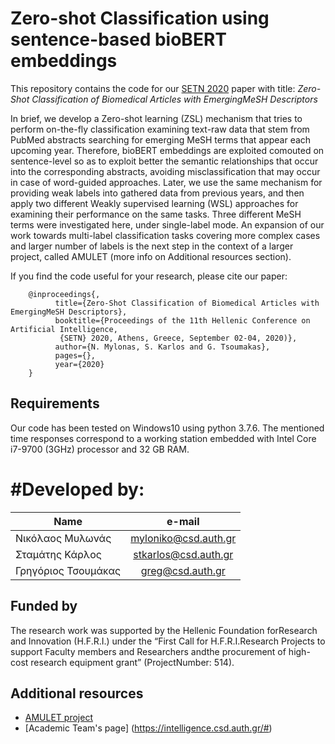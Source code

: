 # Zero-shot Classification using sentence-based bioBERT embeddings

This repository contains the code for our [SETN 2020](http://www.eetn.gr/index.php/setn-2020-home) paper with title: *Zero-Shot Classification of Biomedical Articles with EmergingMeSH Descriptors*

In brief, we develop a Zero-shot learning (ZSL) mechanism that tries to perform on-the-fly classification examining text-raw data that stem from PubMed abstracts searching for emerging MeSH terms that appear each upcoming year. Therefore, bioBERT embeddings are exploited comouted on sentence-level so as to exploit better the semantic relationships that occur into the corresponding abstracts, avoiding misclassification that may occur in case of word-guided approaches. Later, we use the same mechanism for providing weak labels into gathered data from previous years, and then apply two different Weakly supervised learning (WSL) approaches for examining their performance on the same tasks. Three different MeSH terms were investigated here, under single-label mode. An expansion of our work towards multi-label classification tasks covering more complex cases and larger number of labels is the next step in the context of a larger project, called AMULET (more info on Additional resources section).

If you find the code useful for your research, please cite our paper:


        @inproceedings{,
              title={Zero-Shot Classification of Biomedical Articles with EmergingMeSH Descriptors},
              booktitle={Proceedings of the 11th Hellenic Conference on Artificial Intelligence,
               {SETN} 2020, Athens, Greece, September 02-04, 2020)},
              author={N. Mylonas, S. Karlos and G. Tsoumakas},
              pages={},
              year={2020}
        }
        

## Requirements

Our code has been tested on Windows10 using python 3.7.6. The mentioned time responses correspond to a working station embedded with Intel Core i7-9700 (3GHz) processor and 32 GB RAM.


        
# #Developed by: 

|    Name     | e-mail          |
| ------------- |:-------------:|
| Νικόλαος Μυλωνάς     | myloniko@csd.auth.gr |
| Σταμάτης Κάρλος      | stkarlos@csd.auth.gr |
| Γρηγόριος Τσουμάκας  | greg@csd.auth.gr     |

## Funded by

The research work was supported by the Hellenic Foundation forResearch and Innovation (H.F.R.I.) under the “First Call for H.F.R.I.Research Projects to support Faculty members and Researchers andthe procurement of high-cost research equipment grant” (ProjectNumber: 514).

## Additional resources

- [AMULET project](https://www.linkedin.com/showcase/amulet-project/about/)
- [Academic Team's page] (https://intelligence.csd.auth.gr/#)
